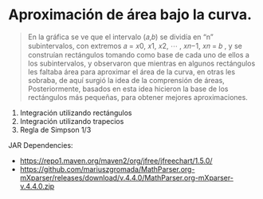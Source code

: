 # Aproximación de área bajo la curva.

> En la gráfica se ve que el intervalo (𝑎,𝑏) se dividía en “n” subintervalos, con extremos 𝑎 = 𝑥0, 𝑥1, 𝑥2, ⋯ , 𝑥𝑛−1, 𝑥𝑛 = 𝑏 , y se construían rectángulos tomando
> como base de cada uno de ellos a los subintervalos, y observaron que mientras en algunos rectángulos les faltaba área para aproximar el área de la curva, en otras
> les sobraba, de aquí surgió la idea de la comprensión de áreas, Posteriormente, basados en esta idea hicieron la base de los rectángulos más pequeñas, para
> obtener mejores aproximaciones.

1. Integración utilizando rectángulos
2. Integración utilizando trapecios
3. Regla de Simpson 1/3

JAR Dependencies:
  - https://repo1.maven.org/maven2/org/jfree/jfreechart/1.5.0/
  - https://github.com/mariuszgromada/MathParser.org-mXparser/releases/download/v.4.4.0/MathParser.org-mXparser-v.4.4.0.zip
